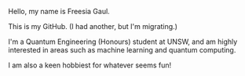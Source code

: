 Hello, my name is Freesia Gaul.

This is my GitHub. (I had another, but I'm migrating.)

I'm a Quantum Engineering (Honours) student at UNSW, and am highly interested in areas such as machine learning and quantum computing. 

I am also a keen hobbiest for whatever seems fun!
